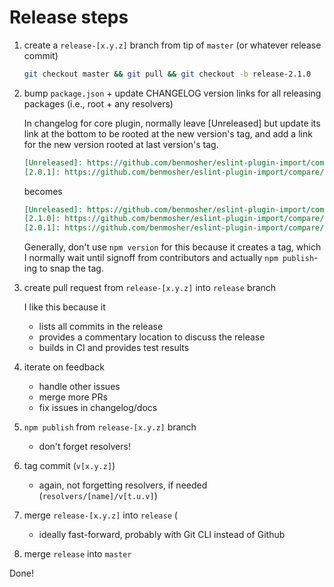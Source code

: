 # Release steps

1. create a `release-[x.y.z]` branch from tip of `master` (or whatever release commit)

   ```bash
   git checkout master && git pull && git checkout -b release-2.1.0
   ```

2. bump `package.json` + update CHANGELOG version links for all releasing packages (i.e., root + any resolvers)

   In changelog for core plugin, normally leave [Unreleased] but update its link at the bottom
   to be rooted at the new version's tag, and add a link for the new version rooted
   at last version's tag.

   ```markdown
   [Unreleased]: https://github.com/benmosher/eslint-plugin-import/compare/v2.0.1...HEAD
   [2.0.1]: https://github.com/benmosher/eslint-plugin-import/compare/v2.0.0...v2.0.1
   ```

   becomes

   ```markdown
   [Unreleased]: https://github.com/benmosher/eslint-plugin-import/compare/v2.1.0...HEAD
   [2.1.0]: https://github.com/benmosher/eslint-plugin-import/compare/v2.0.1...v2.1.0
   [2.0.1]: https://github.com/benmosher/eslint-plugin-import/compare/v2.0.0...v2.0.1
   ```

   Generally, don't use `npm version` for this because it creates a tag, which I normally
   wait until signoff from contributors and actually `npm publish`-ing to snap the tag.

3. create pull request from `release-[x.y.z]` into `release` branch

   I like this because it
   - lists all commits in the release
   - provides a commentary location to discuss the release
   - builds in CI and provides test results

4. iterate on feedback
   - handle other issues
   - merge more PRs
   - fix issues in changelog/docs

5. `npm publish` from `release-[x.y.z]` branch
   - don't forget resolvers!

6. tag commit (`v[x.y.z]`)
   - again, not forgetting resolvers, if needed (`resolvers/[name]/v[t.u.v]`)

7. merge `release-[x.y.z]` into `release` (
   - ideally fast-forward, probably with Git CLI instead of Github

8. merge `release` into `master`

Done!
